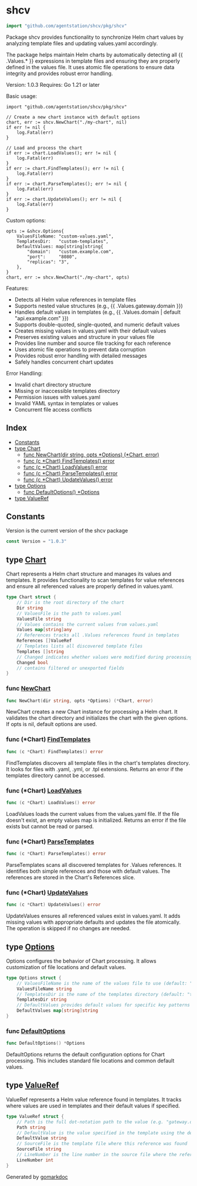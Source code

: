 <!-- Code generated by gomarkdoc. DO NOT EDIT -->

# shcv

```go
import "github.com/agentstation/shcv/pkg/shcv"
```

Package shcv provides functionality to synchronize Helm chart values by analyzing template files and updating values.yaml accordingly.

The package helps maintain Helm charts by automatically detecting all \{\{ .Values.\* \}\} expressions in template files and ensuring they are properly defined in the values file. It uses atomic file operations to ensure data integrity and provides robust error handling.

Version: 1.0.3 Requires: Go 1.21 or later

Basic usage:

```
import "github.com/agentstation/shcv/pkg/shcv"

// Create a new chart instance with default options
chart, err := shcv.NewChart("./my-chart", nil)
if err != nil {
	log.Fatal(err)
}

// Load and process the chart
if err := chart.LoadValues(); err != nil {
	log.Fatal(err)
}
if err := chart.FindTemplates(); err != nil {
	log.Fatal(err)
}
if err := chart.ParseTemplates(); err != nil {
	log.Fatal(err)
}
if err := chart.UpdateValues(); err != nil {
	log.Fatal(err)
}
```

Custom options:

```
opts := &shcv.Options{
	ValuesFileName: "custom-values.yaml",
	TemplatesDir:   "custom-templates",
	DefaultValues: map[string]string{
		"domain":   "custom.example.com",
		"port":     "8080",
		"replicas": "3",
	},
}
chart, err := shcv.NewChart("./my-chart", opts)
```

Features:

- Detects all Helm value references in template files
- Supports nested value structures \(e.g., \{\{ .Values.gateway.domain \}\}\)
- Handles default values in templates \(e.g., \{\{ .Values.domain | default "api.example.com" \}\}\)
- Supports double\-quoted, single\-quoted, and numeric default values
- Creates missing values in values.yaml with their default values
- Preserves existing values and structure in your values file
- Provides line number and source file tracking for each reference
- Uses atomic file operations to prevent data corruption
- Provides robust error handling with detailed messages
- Safely handles concurrent chart updates

Error Handling:

- Invalid chart directory structure
- Missing or inaccessible templates directory
- Permission issues with values.yaml
- Invalid YAML syntax in templates or values
- Concurrent file access conflicts

## Index

- [Constants](<#constants>)
- [type Chart](<#Chart>)
  - [func NewChart\(dir string, opts \*Options\) \(\*Chart, error\)](<#NewChart>)
  - [func \(c \*Chart\) FindTemplates\(\) error](<#Chart.FindTemplates>)
  - [func \(c \*Chart\) LoadValues\(\) error](<#Chart.LoadValues>)
  - [func \(c \*Chart\) ParseTemplates\(\) error](<#Chart.ParseTemplates>)
  - [func \(c \*Chart\) UpdateValues\(\) error](<#Chart.UpdateValues>)
- [type Options](<#Options>)
  - [func DefaultOptions\(\) \*Options](<#DefaultOptions>)
- [type ValueRef](<#ValueRef>)


## Constants

<a name="Version"></a>Version is the current version of the shcv package

```go
const Version = "1.0.3"
```

<a name="Chart"></a>
## type [Chart](<https://github.com/agentstation/shcv/blob/master/pkg/shcv/pkg/shcv/shcv.go#L33-L48>)

Chart represents a Helm chart structure and manages its values and templates. It provides functionality to scan templates for value references and ensure all referenced values are properly defined in values.yaml.

```go
type Chart struct {
    // Dir is the root directory of the chart
    Dir string
    // ValuesFile is the path to values.yaml
    ValuesFile string
    // Values contains the current values from values.yaml
    Values map[string]any
    // References tracks all .Values references found in templates
    References []ValueRef
    // Templates lists all discovered template files
    Templates []string
    // Changed indicates whether values were modified during processing
    Changed bool
    // contains filtered or unexported fields
}
```

<a name="NewChart"></a>
### func [NewChart](<https://github.com/agentstation/shcv/blob/master/pkg/shcv/pkg/shcv/shcv.go#L94>)

```go
func NewChart(dir string, opts *Options) (*Chart, error)
```

NewChart creates a new Chart instance for processing a Helm chart. It validates the chart directory and initializes the chart with the given options. If opts is nil, default options are used.

<a name="Chart.FindTemplates"></a>
### func \(\*Chart\) [FindTemplates](<https://github.com/agentstation/shcv/blob/master/pkg/shcv/pkg/shcv/shcv.go#L157>)

```go
func (c *Chart) FindTemplates() error
```

FindTemplates discovers all template files in the chart's templates directory. It looks for files with .yaml, .yml, or .tpl extensions. Returns an error if the templates directory cannot be accessed.

<a name="Chart.LoadValues"></a>
### func \(\*Chart\) [LoadValues](<https://github.com/agentstation/shcv/blob/master/pkg/shcv/pkg/shcv/shcv.go#L139>)

```go
func (c *Chart) LoadValues() error
```

LoadValues loads the current values from the values.yaml file. If the file doesn't exist, an empty values map is initialized. Returns an error if the file exists but cannot be read or parsed.

<a name="Chart.ParseTemplates"></a>
### func \(\*Chart\) [ParseTemplates](<https://github.com/agentstation/shcv/blob/master/pkg/shcv/pkg/shcv/shcv.go#L178>)

```go
func (c *Chart) ParseTemplates() error
```

ParseTemplates scans all discovered templates for .Values references. It identifies both simple references and those with default values. The references are stored in the Chart's References slice.

<a name="Chart.UpdateValues"></a>
### func \(\*Chart\) [UpdateValues](<https://github.com/agentstation/shcv/blob/master/pkg/shcv/pkg/shcv/shcv.go#L274>)

```go
func (c *Chart) UpdateValues() error
```

UpdateValues ensures all referenced values exist in values.yaml. It adds missing values with appropriate defaults and updates the file atomically. The operation is skipped if no changes are needed.

<a name="Options"></a>
## type [Options](<https://github.com/agentstation/shcv/blob/master/pkg/shcv/pkg/shcv/shcv.go#L67-L74>)

Options configures the behavior of Chart processing. It allows customization of file locations and default values.

```go
type Options struct {
    // ValuesFileName is the name of the values file to use (default: "values.yaml")
    ValuesFileName string
    // TemplatesDir is the name of the templates directory (default: "templates")
    TemplatesDir string
    // DefaultValues provides default values for specific key patterns
    DefaultValues map[string]string
}
```

<a name="DefaultOptions"></a>
### func [DefaultOptions](<https://github.com/agentstation/shcv/blob/master/pkg/shcv/pkg/shcv/shcv.go#L78>)

```go
func DefaultOptions() *Options
```

DefaultOptions returns the default configuration options for Chart processing. This includes standard file locations and common default values.

<a name="ValueRef"></a>
## type [ValueRef](<https://github.com/agentstation/shcv/blob/master/pkg/shcv/pkg/shcv/shcv.go#L19-L28>)

ValueRef represents a Helm value reference found in templates. It tracks where values are used in templates and their default values if specified.

```go
type ValueRef struct {
    // Path is the full dot-notation path to the value (e.g. "gateway.domain")
    Path string
    // DefaultValue is the value specified in the template using the default function
    DefaultValue string
    // SourceFile is the template file where this reference was found
    SourceFile string
    // LineNumber is the line number in the source file where the reference appears
    LineNumber int
}
```

Generated by [gomarkdoc](<https://github.com/princjef/gomarkdoc>)
